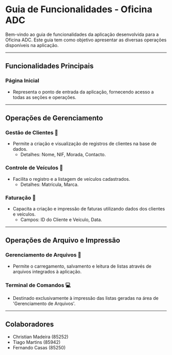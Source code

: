 # Guia de Funcionalidades - Oficina ADC

Bem-vindo ao guia de funcionalidades da aplicação desenvolvida para a Oficina ADC. Este guia tem como objetivo apresentar as diversas operações disponíveis na aplicação.

---

## **Funcionalidades Principais**

### Página Inicial
- Representa o ponto de entrada da aplicação, fornecendo acesso a todas as seções e operações.

---

## **Operações de Gerenciamento**

### Gestão de Clientes 🧑
- Permite a criação e visualização de registros de clientes na base de dados.
    - Detalhes: Nome, NIF, Morada, Contacto.

### Controle de Veículos 🚗
- Facilita o registro e a listagem de veículos cadastrados.
    - Detalhes: Matrícula, Marca.

### Faturação 📄
- Capacita a criação e impressão de faturas utilizando dados dos clientes e veículos.
    - Campos: ID do Cliente e Veículo, Data.

---

## **Operações de Arquivo e Impressão**

### Gerenciamento de Arquivos 📑
- Permite o carregamento, salvamento e leitura de listas através de arquivos integrados à aplicação.

### Terminal de Comandos 💻
- Destinado exclusivamente à impressão das listas geradas na área de 'Gerenciamento de Arquivos'.

---

## **Colaboradores**

- Christian Madeira (85252)
- Tiago Martins (85942)
- Fernando Casas (85250)
